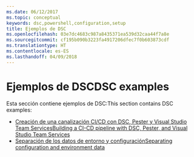 ```yaml
---
ms.date: 06/12/2017
ms.topic: conceptual
keywords: dsc,powershell,configuration,setup
title: Ejemplos de DSC
ms.openlocfilehash: 03e7dc4683c987a8435371ea539d32caa44f7a8e
ms.sourcegitcommit: cf195b090b3223fa4917206dfec7f0b603873cdf
ms.translationtype: HT
ms.contentlocale: es-ES
ms.lasthandoff: 04/09/2018
---
```

# <a name="dsc-examples"></a><span data-ttu-id="3411c-103">Ejemplos de DSC</span><span class="sxs-lookup"><span data-stu-id="3411c-103">DSC examples</span></span>

<span data-ttu-id="3411c-104">Esta sección contiene ejemplos de DSC:</span><span class="sxs-lookup"><span data-stu-id="3411c-104">This section contains DSC examples:</span></span>

- [<span data-ttu-id="3411c-105">Creación de una canalización CI/CD con DSC, Pester y Visual Studio Team Services</span><span class="sxs-lookup"><span data-stu-id="3411c-105">Building a CI-CD pipeline with DSC, Pester, and Visual Studio Team Services</span></span>](dscCiCd.md)
- [<span data-ttu-id="3411c-106">Separación de los datos de entorno y configuración</span><span class="sxs-lookup"><span data-stu-id="3411c-106">Separating configuration and environment data</span></span>](separatingEnvData.md)